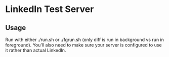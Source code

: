 LinkedIn Test Server
====================

## Usage

Run with either ./run.sh or ./fgrun.sh (only diff is run in background
vs run in foreground). You'll also need to make sure your server is
configured to use it rather than actual LinkedIn.

## 